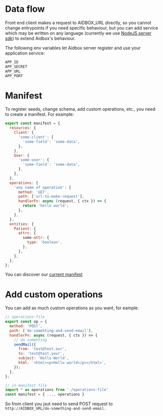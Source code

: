 # Data flow

Front end client makes a request to AIDBOX_URL directly, so you cannot change entrypoints if you need specific behaviour, but you can add service which may be written on any language (currently we use [NodeJS server sdk](https://github.com/Aidbox/node-server-sdk/tree/v2)) to extend Aidbox's behaviour.

The following env variables let Aidbox server register and use your application service:
```sh
APP_ID
APP_SECRET
APP_URL
APP_PORT
```

# Manifest

To register seeds, change schema, add custom operations, etc., you need to create a manifest. For example:

```js
export const manifest = {
  resources: {
    Client: {
      'some-client': {
        'some-field': 'some-data',
      },
    },
    User: {
      'some-user': {
        'some-field': 'some-data',
      },
    },
  },
  operations: {
    'any name of operation': {
      method: 'GET',
      path: ['url-to-make-request'],
      handlerFn: async (request, { ctx }) => {
        return 'hello world';
      },
    },
  },
  entities: {
    Patient: {
      attrs: {
        some-attr: {
          type: 'boolean',
        },
      },
    },
  },
};
```

You can discover our [current manifest](https://github.com/Aidbox/aidbox-react-app/blob/master/node-app/src/index.ts#L39)


# Add custom operations

You can add as much custom operations as you want, for eample:

```js
// operations-file
export const op = {
  method: 'POST',
  path: ['do-somehting-and-send-email'],
  handlerFn: async (request, { ctx }) => {
    // do somehting
    sendMail({
      from: 'test@test.our',
      to: 'test@test.your',
      subject: 'Hello World',
      html: `<html><p>Hello world</p></html>`,
    });
  },
};

// in manifest file
import * as operations from './operations-file'
const manifest = { ..., operations }


```
So from client you jsut need to send POST request to `http://AIDBOX_URL/do-something-and-send-email.`
